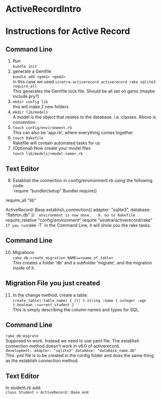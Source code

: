 # ActiveRecordIntro
# Instructions for Active Record
## Command Line  
1. Run  
`bundle init`  
2. generate a Gemfile  
`bundle add <gem1> <gem2>`  
in this case we used `sinatra-activerecord activerecord rake sqlite3 require_all`  
This generates the Gemfile.lock file. Should be all set on gems (maybe include pry?)  
3. `mkdir config lib`  
this will make 2 new folders  
4. `mkdir lib/models`  
A model is the object that relates to the database. i.e. classes. Above is convention.  
5. `touch config/environment.rb`  
This can also be 'app.rb', where everything comes together.  
6. `touch Rakefile`  
Rakefile will contain automated tasks for us  
7. (Optional) Now create your model files  
`touch lib/models/<model-name>.rb`  
## Text Editor  
8. Establish the connection in config/environment.rb using the following code:  
`require "bundler/setup"
Bundler.require()

require_all "lib"

ActiveRecord::Base.establish_connection({
    adapter: "sqlite3",
    database: "flatiron.db"
})`  
environment is now done.  
9. Go to Rakefile  
`require_relative "config/environment"
require "sinatra/activerecord/rake"`  
If you run `rake -T` in the Command Line, it will show you the rake tasks.  
## Command Line  
10. Migrations  
`rake db:create_migration NAME==<name_of_table>`  
This creates a folder 'db' and a subfolder 'migrate', and the migration inside of it.  
## Migration File you just created  
11. In the change method, create a table:  
`create_table(:table_name) { |t|
    t.string :name
    t.integer :age
    t.boolean :current_student
}`  
This is simply describing the column names and types for SQL.  
## Command Line  
`rake db:migrate`  
Supposed to work. Instead we need to use yaml file.  The establish connection method doesn't work in v6.0 of activerecord.  
`development:
    adapter: "sqlite3"
    database: "database_name.db"`  
This .yml file is to be created in the config folder and does the same thing as the establish connection method.   
## Text Editor  
In student.rb add:  
`class Student < ActiveRecord::Base
end`  
